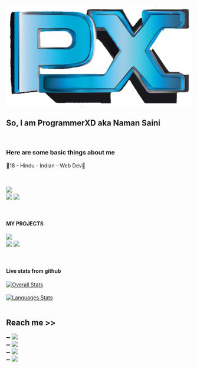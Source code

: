 
<a href="https://github.com/naman77s/naman77s/blob/main/icon.png"><img src="https://raw.githubusercontent.com/naman77s/naman77s/main/icon-clean.png" alt="ProgrammerXD Logo" ></a>

<h2> So, I am ProgrammerXD aka Naman Saini </h2><br>

<h3> Here are some basic things about me </h3>
<spam>🖤18 - Hindu - Indian - Web Dev🖤<br><a style="color:white;" href="#contact" >✨I would like to talk about our uniques</a></span><br><br>

<a href="https://programmerxd.in"> <img src="https://img.shields.io/badge/Official_Website-ProgrammerXD.in-orange" ></a> <br>
<a href="https://programmerxd.in/Certificates.html"> <img src="https://img.shields.io/badge/Certificates-ProgrammerXD-blue" ></a>
<a href="https://www.linkedin.com/in/programmerxd"> <img src="https://img.shields.io/badge/LinkedIN-Hire_me-blue" ></a>
<br><br><br>


<h4> MY PROJECTS </h4>
<a href="https://instagram.programmerxd.in"> <img src="https://img.shields.io/badge/Realtime_Chat_App-Instagram_Clone-orange" ></a><br>
<a href="https://programmerxd.in/Money-Game"> <img src="https://img.shields.io/badge/Play_Games-Squid_game-orange" ></a>
<a href="https://programmerxd.in/Musics"> <img src="https://img.shields.io/badge/Music_Playlist-Play_now-orange" ></a>
<br><br><br>


<h4> Live stats from github </h4>
	<a href="https://github.com/naman77s">
		<img align="center" src="https://github-readme-stats.vercel.app/api?username=naman77s&show_icons=true&theme=radical" alt="Overall Stats" />
	</a><br><br>
	<a  href="https://github.com/naman77s">
		<img align="center" src="https://github-readme-stats.vercel.app/api/top-langs/?username=naman77s&layout=compact&theme=radical" alt="Languages Stats" />
	</a><br><br>


<h2 id="contact" > Reach me >> </h2> 
➖ <a href="https://t.me/programmerxd"> <img src="https://img.shields.io/badge/TELEGRAM-ProgrammerXD-orange" ></a><br>
➖ <a href="https://twitter.com/PXD_Officials"> <img src="https://img.shields.io/badge/TWITTER-PXD_Officials-orange" ></a><br>
➖ <a href="https://in.linkedin.com/programmerxd"> <img src="https://img.shields.io/badge/LinkedIN.com-ProgrammerXD-brown" ></a><br>
➖ <a href="https://youtube.com/channel/UCTlEvNf_UWq2aoq8-XFIYIQ"> <img src="https://img.shields.io/badge/YOUTUBE-Little_Programmer-orange" ></a>


<!--
<p> Thanks for comming :) </p> 

- 🔭 I’m currently working on ...
- 🌱 I’m currently learning ...
- 👯 I’m looking to collaborate on ...
- 🤔 I’m looking for help with ...
- 💬 Ask me about ...
- 📫 How to reach me: ...
- 😄 Pronouns: ...
- ⚡ Fun fact: ...
-->
